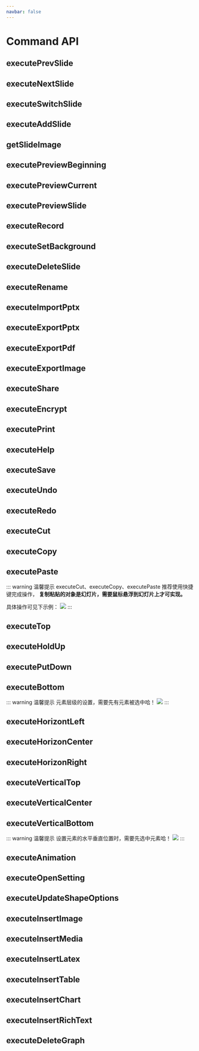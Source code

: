 ```yaml
---
navbar: false
---
```



# Command API

<backTop/>


<!-- 上一个幻灯片 -->
## executePrevSlide
<!--@include: ./command/executePrevSlide.md{4,}-->

<!-- 下一个幻灯片 -->
## executeNextSlide
<!--@include: ./command/executeNextSlide.md{4,}-->

<!-- 切换至指定幻灯片 -->
## executeSwitchSlide
<!--@include: ./command/executeSwitchSlide.md{4,}-->

<!-- 添加新幻灯片 -->
## executeAddSlide
<!--@include: ./command/executeAddSlide.md{4,}-->

<!-- 获取 幻灯片缩略图 -->
## getSlideImage
<!--@include: ./command/getSlideImage.md{4,}-->

<!-- 从头放映 -->
## executePreviewBeginning
<!--@include: ./command/executePreviewBeginning.md{4,}-->

<!-- 从当前放映 -->
## executePreviewCurrent
<!--@include: ./command/executePreviewCurrent.md{4,}-->

<!-- 预览指定幻灯片 -->
## executePreviewSlide
<!--@include: ./command/executePreviewSlide.md{4,}-->

<!-- 屏幕录制 -->
## executeRecord
<!--@include: ./command/executeRecord.md{4,}-->

<!-- 添加网格 -->
## executeSetBackground
<!--@include: ./command/executeSetBackground.md{4,}-->

<!-- 删除幻灯片 -->
## executeDeleteSlide
<!--@include: ./command/executeDeleteSlide.md{4,}-->

<!-- 重命名 -->
## executeRename
<!--@include: ./command/executeRename.md{4,}-->

<!--  导入PPTX -->
## executeImportPptx
<!--@include: ./command/executeImportPptx.md{4,}-->

<!-- 导出 PPTX -->
## executeExportPptx
<!--@include: ./command/executeExportPptx.md{4,}-->

<!-- 另存为 PDF -->
## executeExportPdf
<!--@include: ./command/executeExportPdf.md{4,}-->

<!-- 导出为 图片 -->
## executeExportImage
<!--@include: ./command/executeExportImage.md{4,}-->

<!-- 分享发送 -->
## executeShare
<!--@include: ./command/executeShare.md{4,}-->

<!-- 文档加密 -->
## executeEncrypt
<!--@include: ./command/executeEncrypt.md{4,}-->

<!-- 打印 -->
## executePrint
<!--@include: ./command/executePrint.md{4,}-->

<!-- 显示帮助 - 快捷键操作/常见问题/意见反馈（通过参数实现显示不同的内容） -->
## executeHelp
<!--@include: ./command/executeHelp.md{4,}-->

<!-- 保存 -->
## executeSave
<!--@include: ./command/executeSave.md{4,}-->

<!-- 撤销 -->
## executeUndo
<!--@include: ./command/executeUndo.md{4,}-->

<!-- 重做 -->
## executeRedo
<!--@include: ./command/executeRedo.md{4,}-->

<!--  剪切 -->
## executeCut
<!--@include: ./command/executeCut.md{4,}-->

<!--  复制 -->
## executeCopy
<!--@include: ./command/executeCopy.md{4,}-->

<!--  粘贴 -->
## executePaste
<!--@include: ./command/executePaste.md{4,}-->


::: warning 温馨提示
executeCut、executeCopy、executePaste 推荐使用快捷键完成操作， **复制粘贴的对象是幻灯片，需要鼠标悬浮到幻灯片上才可实现。**

具体操作可见下示例：
<img src="/unippt-copy-paste.gif" />
:::

<!--  置于顶层 -->
## executeTop
<!--@include: ./command/executeTop.md{4,}-->

<!-- 上移一层 -->
## executeHoldUp
<!--@include: ./command/executeHoldUp.md{4,}-->

<!-- 下移一层 -->
## executePutDown
<!--@include: ./command/executePutDown.md{4,}-->

<!-- 置于底层 -->
## executeBottom
<!--@include: ./command/executeBottom.md{4,}-->

::: warning 温馨提示
元素层级的设置，需要先有元素被选中哈！
<img src="/unippt-level.gif" />
:::

<!-- 水平居左 -->
## executeHorizontLeft
<!--@include: ./command/executeHorizontLeft.md{4,}-->

<!-- 水平居中 -->
## executeHorizonCenter
<!--@include: ./command/executeHorizonCenter.md{4,}-->

<!--  水平居右 -->
## executeHorizonRight
<!--@include: ./command/executeHorizonRight.md{4,}-->

<!--  垂直置顶 -->
## executeVerticalTop
<!--@include: ./command/executeVerticalTop.md{4,}-->

<!--  垂直居中 -->
## executeVerticalCenter
<!--@include: ./command/executeVerticalCenter.md{4,}-->

<!--  垂直置底 -->
## executeVerticalBottom
<!--@include: ./command/executeVerticalBottom.md{4,}-->

::: warning 温馨提示
设置元素的水平垂直位置时，需要先选中元素哈！
<img src="/unippt-position.gif" />
:::


<!--  动画 -->
## executeAnimation
<!--@include: ./command/executeAnimation.md{4,}-->

<!-- 设置属性 -->
## executeOpenSetting
<!--@include: ./command/executeOpenSetting.md{4,}-->

<!--  设置元素属性 -->
## executeUpdateShapeOptions
<!--@include: ./command/executeUpdateShapeOptions.md{4,}-->

<!-- 插入图片 -->
## executeInsertImage
<!--@include: ./command/executeInsertImage.md{4,}-->

<!-- 插入音频 -->
## executeInsertMedia
<!--@include: ./command/executeInsertMedia.md{4,}-->

<!-- 插入公式 -->
## executeInsertLatex
<!--@include: ./command/executeInsertLatex.md{4,}-->

<!-- 插入表格 -->
## executeInsertTable
<!--@include: ./command/executeInsertTable.md{4,}-->

<!-- 插入统计图 -->
## executeInsertChart
<!--@include: ./command/executeInsertChart.md{4,}-->

<!-- 插入富文本 -->
## executeInsertRichText
<!--@include: ./command/executeInsertRichText.md{4,}-->

<!-- 删除图形 -->
## executeDeleteGraph
<!--@include: ./command/executeDeleteGraph.md{4,}-->
